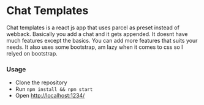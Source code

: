 # Chat Templates

Chat templates is a react js app that uses parcel as preset instead of webback. Basically you add a chat and it gets appended.
It doesnt have much features except the basics. You can add more features that suits your needs.
It also uses some bootstrap, am lazy when it comes to css so I relyed on bootstrap.

### Usage

 - Clone the repository
 - Run `npm install && npm start`
 - Open [http://localhost:1234/](http://localhost:1234/)
